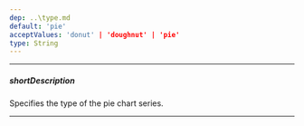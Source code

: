 ```yaml
---
dep: ..\type.md
default: 'pie'
acceptValues: 'donut' | 'doughnut' | 'pie'
type: String
---
```

---
##### shortDescription
Specifies the type of the pie chart series.

---

